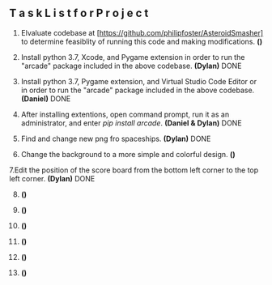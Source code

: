 ## T a s k    L i s t    f o r    P r o j e c t

1. Elvaluate codebase at [https://github.com/philipfoster/AsteroidSmasher] to determine feasiblity of running this code and making modifications.  **()** 

2. Install python 3.7, Xcode, and Pygame extension in order to run the "arcade" package included in the above codebase. **(Dylan)**    DONE

3. Install python 3.7, Pygame extension, and Virtual Studio Code Editor or in order to run the "arcade" package included in the above        codebase.  **(Daniel)**   DONE

4. After installing extentions, open command prompt, run it as an administrator, and enter *pip install arcade*.  **(Daniel & Dylan)**   DONE

5. Find and change new png fro spaceships.  **(Dylan)**  DONE

6. Change the background to a more simple and colorful design.  **()**

7.Edit the position of the score board from the bottom left corner to the top left corner.  **(Dylan)**  DONE

8.  **()** 

9.  **()**

10. **()** 

11. **()** 

12. **()**

13. **()**
